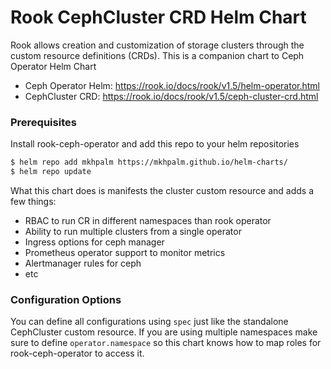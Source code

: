 # Rook CephCluster CRD Helm Chart

Rook allows creation and customization of storage clusters through the custom resource definitions (CRDs). This is a companion chart to Ceph Operator Helm Chart

- Ceph Operator Helm: https://rook.io/docs/rook/v1.5/helm-operator.html
- CephCluster CRD: https://rook.io/docs/rook/v1.5/ceph-cluster-crd.html

### Prerequisites

Install rook-ceph-operator and add this repo to your helm repositories

```bash
$ helm repo add mkhpalm https://mkhpalm.github.io/helm-charts/
$ helm repo update
```

What this chart does is manifests the cluster custom resource and adds a few things:

- RBAC to run CR in different namespaces than rook operator
- Ability to run multiple clusters from a single operator
- Ingress options for ceph manager
- Prometheus operator support to monitor metrics
- Alertmanager rules for ceph
- etc

### Configuration Options

You can define all configurations using `spec` just like the standalone CephCluster custom resource. If you are using multiple namespaces make sure to define `operator.namespace` so this chart knows how to map roles for rook-ceph-operator to access it.
